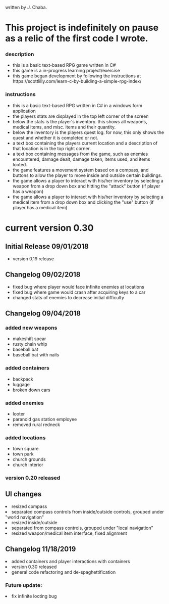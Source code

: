 written by J. Chaba.

<h1> This project is indefinitely on pause as a relic of the first code I wrote. </h1>

<h3>description</h3>
<ul>
<li>this is a basic text-based RPG game written in C#</li>
<li>this game is a in-progress learning project/exercise</li>
<li>this game began development by following the instructions at https://scottlilly.com/learn-c-by-building-a-simple-rpg-index/</li>
</ul>

<h3>instructions</h3>
<ul>
<li>this is a basic text-based RPG written in C# in a windows form application</li>

<li>the players stats are displayed in the top left corner of the screen</li>
<li>below the stats is the player's inventory. this shows all weapons, medical items, and misc. items and their quantity.</li>
<li>below the inventory is the players quest log. for now, this only shows the quest and whether it is completed or not.</li>
<li>a text box containing the players current location and a description of that location is in the top right corner.</li>
<li>a text box containing messages from the game, such as enemies encountered, damage dealt, damage taken, items used, and items looted.</li>

<li>the game features a movement system based on a compass, and buttons to allow the player to move inside and outside certain buildings.</li>

<li>the game allows a player to interact with his/her inventory by selecting a weapon from a drop down box and hitting the "attack" button (if player has a weapon)</li>

<li>the game allows a player to interact with his/her inventory by selecting a medical item from a drop down box and clicking the "use" button (if player has a medical item)</li>
</ul>

<h1>current version 0.30</h1>

<h2>Initial Release 09/01/2018</h2>
<ul>
<li>version 0.19 release</li>
</ul>
<h2>Changelog 09/02/2018</h2>
<ul>
<li>fixed bug where player would face infinite enemies at locations</li>
<li>fixed bug where game would crash after acquiring keys to a car</li>
<li>changed stats of enemies to decrease initial difficulty</li>
</ul>
<h2>Changelog 09/04/2018</h2>

<h3>added new weapons</h3>
<ul>
<li>makeshift spear</li>
<li>rusty chain whip</li>
<li>baseball bat</li>
<li>baseball bat with nails</li>
</ul>
<h3>added containers</h3>
<ul>
<li>backpack</li>
<li>luggage</li>
<li>broken down cars</li>
</ul>
<h3>added enemies</h3>
<ul>
<li>looter</li>
<li>paranoid gas station employee</li>
<li>removed rural redneck</li>
</ul>
<h3>added locations</h3>
<ul>
<li>town square</li>
<li>town park</li>
<li>church grounds</li>
<li>church interior</li>
</ul>
<h3>version 0.20 released</h3>

<h2>UI changes</h2>
<li>resized compass</li>
	<li>separated compass controls from inside/outside controls, grouped under "world navigation"</li>
<li>resized inside/outside</li>
	<li>separated from compass controls, grouped under "local navigation"</li>
<li>resized weapon/medical item interface, fixed alignment</li>

<h2>Changelog 11/18/2019</h2>
<li>added containers and player interactions with containers</li>
<li>version 0.30 released</li>
<li>general code refactoring and de-spaghettification</li>
</ul>

<h3>Future update:</h3>
<li>fix infinite looting bug</li>
